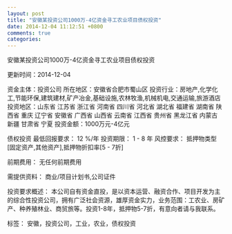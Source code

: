 ```yaml
---
layout: post
title: "安徽某投资公司1000万-4亿资金寻工农业项目债权投资"
date: 2014-12-04 11:12:51 +0800
comments: true
categories: 
---
```

安徽某投资公司1000万-4亿资金寻工农业项目债权投资



更新时间：2014-12-04

资金主体：投资公司
所在地区：安徽省合肥市蜀山区
投资行业：房地产,化学化工,节能环保,建筑建材,矿产冶金,基础设施,农林牧渔,机械机电,交通运输,旅游酒店
投资地区：山东省 江苏省 浙江省 河南省 四川省 河北省 湖北省 福建省 湖南省 陕西省 重庆 辽宁省 安徽省 广西省 山西省 云南省 江西省 贵州省 黑龙江省 内蒙古 新疆 甘肃省 宁夏
投资金额：1000万元-4亿元

债权投资
最低回报要求：
                            12 %/年
                                                                                投资期限：
                            1 - 8 年
                                                                                                                                        风控要求：
                            抵押物类型[固定资产,其他资产],抵押物折扣率[5 - 7折]

前期费用：
无任何前期费用

需提供资料：
商业/项目计划书,公司证件

投资要求概述：
本公司自有资金直投，是以资本运营、融资合作、项目开发为主的综合性投资公司，拥有广泛社会资源，雄厚资金实力，业务范围：工农业、房矿产、种养殖林业、商贸旅等。投资1-8年，抵押物5-7折，有意向者请与我联系。

标签：
安徽，投资公司，工业，农业，债权投资

